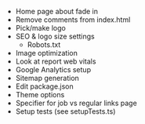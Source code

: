 - Home page about fade in
- Remove comments from index.html
- Pick/make logo
- SEO & logo size settings
    - Robots.txt
- Image optimization
- Look at report web vitals
- Google Analytics setup
- Sitemap generation
- Edit package.json
- Theme options
- Specifier for job vs regular links page
- Setup tests (see setupTests.ts)
